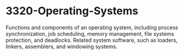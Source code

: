 # 3320-Operating-Systems

Functions and components of an operating system, including process synchronization, job scheduling, memory management, file systems protection, and deadlocks. Related system software, such as loaders, linkers, assemblers, and windowing systems.

